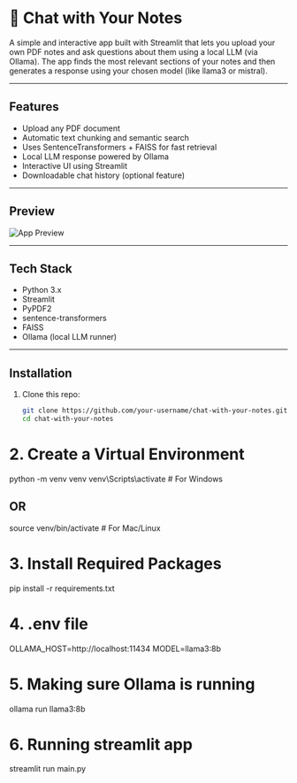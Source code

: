 # 🧠 Chat with Your Notes

A simple and interactive app built with Streamlit that lets you upload your own PDF notes and ask questions about them using a local LLM (via Ollama). The app finds the most relevant sections of your notes and then generates a response using your chosen model (like llama3 or mistral).

---

## Features

- Upload any PDF document
- Automatic text chunking and semantic search
- Uses SentenceTransformers + FAISS for fast retrieval
- Local LLM response powered by Ollama
- Interactive UI using Streamlit
- Downloadable chat history (optional feature)

---

## Preview

![App Preview](preview.png) 

---

## Tech Stack

- Python 3.x
- Streamlit
- PyPDF2
- sentence-transformers
- FAISS
- Ollama (local LLM runner)

---

## Installation

1. Clone this repo:
   ```bash
   git clone https://github.com/your-username/chat-with-your-notes.git
   cd chat-with-your-notes
# 2. Create a Virtual Environment 

python -m venv venv
venv\Scripts\activate   # For Windows
## OR
source venv/bin/activate   # For Mac/Linux
# 3. Install Required Packages
pip install -r requirements.txt

# 4. .env file
OLLAMA_HOST=http://localhost:11434
MODEL=llama3:8b

# 5. Making sure Ollama is running 
ollama run llama3:8b

# 6. Running streamlit app
streamlit run main.py


